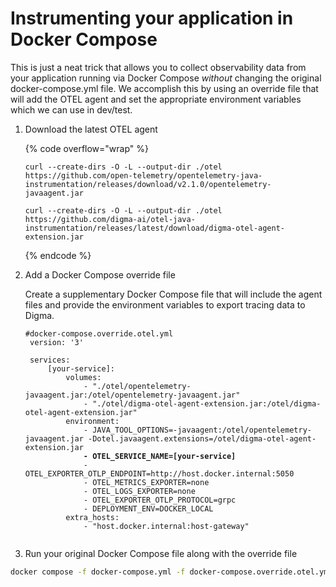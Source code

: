 # Instrumenting your application in Docker Compose

This is just a neat trick that allows you to collect observability data from your application running via Docker Compose _without_ changing the original docker-compose.yml file. We accomplish this by using an override file that will add the OTEL agent and set the appropriate environment variables which we can use in dev/test.

1. Download the latest OTEL agent

    {% code overflow="wrap" %}

    ```
    curl --create-dirs -O -L --output-dir ./otel https://github.com/open-telemetry/opentelemetry-java-instrumentation/releases/download/v2.1.0/opentelemetry-javaagent.jar

    curl --create-dirs -O -L --output-dir ./otel https://github.com/digma-ai/otel-java-instrumentation/releases/latest/download/digma-otel-agent-extension.jar
    ```

    {% endcode %}

2. Add a Docker Compose override file

    Create a supplementary Docker Compose file that will include the agent files and provide the environment variables to export tracing data to Digma.

    <pre class="language-yaml"><code class="lang-yaml">#docker-compose.override.otel.yml
    version: '3'

    services:
        [your-service]:
            volumes:
                - "./otel/opentelemetry-javaagent.jar:/otel/opentelemetry-javaagent.jar"
                - "./otel/digma-otel-agent-extension.jar:/otel/digma-otel-agent-extension.jar"
            environment:
                - JAVA_TOOL_OPTIONS=-javaagent:/otel/opentelemetry-javaagent.jar -Dotel.javaagent.extensions=/otel/digma-otel-agent-extension.jar
    <strong>            - OTEL_SERVICE_NAME=[your-service]
    </strong>            - OTEL_EXPORTER_OTLP_ENDPOINT=http://host.docker.internal:5050
                - OTEL_METRICS_EXPORTER=none
                - OTEL_LOGS_EXPORTER=none
                - OTEL_EXPORTER_OTLP_PROTOCOL=grpc
                - DEPLOYMENT_ENV=DOCKER_LOCAL
            extra_hosts:
                - "host.docker.internal:host-gateway"
    </code></pre>

3. Run your original Docker Compose file along with the override file

```bash
docker compose -f docker-compose.yml -f docker-compose.override.otel.yml up -d
```
